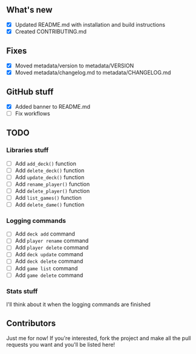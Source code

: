 ## What's new
- [x] Updated README.md with installation and build instructions
- [x] Created CONTRIBUTING.md
## Fixes
- [x] Moved metadata/version to metadata/VERSION
- [x] Moved metadata/changelog.md to metadata/CHANGELOG.md
## GitHub stuff
- [x] Added banner to README.md
- [ ] Fix workflows
## TODO
### Libraries stuff
- [ ] Add `add_deck()` function
- [ ] Add `delete_deck()` function
- [ ] Add `update_deck()` function
- [ ] Add `rename_player()` function
- [ ] Add `delete_player()` function
- [ ] Add `list_games()` function
- [ ] Add `delete_dame()` function
### Logging commands
- [ ] Add `deck add` command
- [ ] Add `player rename` command
- [ ] Add `player delete` command
- [ ] Add `deck update` command
- [ ] Add `deck delete` command
- [ ] Add `game list` command
- [ ] Add `game delete` command
### Stats stuff
I'll think about it when the logging commands are finished

## Contributors
Just me for now! If you're interested, fork the project and make all the pull requests you want and you'll be listed here!
